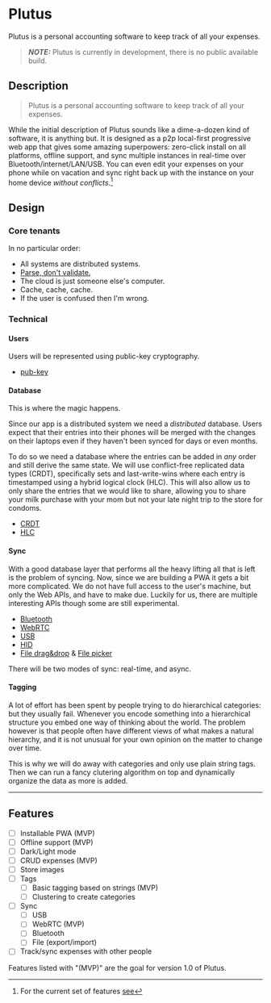 # Plutus

Plutus is a personal accounting software to keep track of all your expenses.

> **_NOTE:_** Plutus is currently in development, there is no public available build.

## Description

> Plutus is a personal accounting software to keep track of all your expenses.

While the initial description of Plutus sounds like a dime-a-dozen kind of software, it is anything but.
It is designed as a p2p local-first progressive web app that gives some amazing superpowers:
zero-click install on all platforms, offline support, and sync multiple instances in real-time over Bluetooth/internet/LAN/USB. You can even edit your expenses on your phone while on vacation and sync right back up with the instance on your home device _without conflicts_.[^1]

[^1]: For the current set of features [see](features)

## Design

### Core tenants

In no particular order:

- All systems are distributed systems.
- [Parse, don't validate.](https://lexi-lambda.github.io/blog/2019/11/05/parse-don-t-validate/)
- The cloud is just someone else's computer.
- Cache, cache, cache.
- If the user is confused then I'm wrong.

### Technical

#### Users

Users will be represented using public-key cryptography.

- [pub-key](https://en.wikipedia.org/wiki/Public-key_cryptography)

#### Database

This is where the magic happens.

Since our app is a distributed system we need a _distributed_ database. Users
expect that their entries into their phones will be merged with the changes on their laptops
even if they haven't been synced for days or even months.

To do so we need a database where the entries can be added in _any_ order and still
derive the same state. We will use conflict-free replicated data types (CRDT), specifically sets and last-write-wins where each entry is timestamped using a hybrid logical clock (HLC). This will also allow us to only share the entries that we would like to share, allowing you to share your milk purchase with your mom but not your late night trip to the store for condoms.

- [CRDT](https://crdt.tech/)
- [HLC](https://jaredforsyth.com/posts/hybrid-logical-clocks/)

#### Sync

With a good database layer that performs all the heavy lifting all that is left
is the problem of syncing. Now, since we are building a PWA it gets a bit more complicated.
We do not have full access to the user's machine, but only the Web APIs, and have to make due. Luckily for us, there are multiple interesting APIs though some are still experimental.

- [Bluetooth](https://developer.mozilla.org/en-US/docs/Web/API/Web_Bluetooth_API)
- [WebRTC](https://developer.mozilla.org/en-US/docs/Web/API/WebRTC_API)
- [USB](https://developer.mozilla.org/en-US/docs/Web/API/WebUSB_API)
- [HID](https://developer.mozilla.org/en-US/docs/Web/API/WebHID_API)
- [File drag&drop](https://developer.mozilla.org/en-US/docs/Web/API/File_and_Directory_Entries_API) & [File picker](https://developer.mozilla.org/en-US/docs/Web/API/File_System_Access_API)

There will be two modes of sync: real-time, and async.

#### Tagging

A lot of effort has been spent by people trying to do hierarchical categories: but they usually fail.
Whenever you encode something into a hierarchical structure you embed one way of thinking about the world. The problem however is that people often have different views of what makes a natural hierarchy, and it is not unusual for your own opinion on the matter to change over time.

This is why we will do away with categories and only use plain string tags. Then we can run a fancy clutering algorithm on top and dynamically organize the data as more is added.

---

## Features

- [ ] Installable PWA (MVP)
- [ ] Offline support (MVP)
- [ ] Dark/Light mode
- [ ] CRUD expenses (MVP)
- [ ] Store images
- [ ] Tags
  - [ ] Basic tagging based on strings (MVP)
  - [ ] Clustering to create categories
- [ ] Sync
  - [ ] USB
  - [ ] WebRTC (MVP)
  - [ ] Bluetooth
  - [ ] File (export/import)
- [ ] Track/sync expenses with other people

Features listed with "(MVP)" are the goal for version 1.0 of Plutus.
